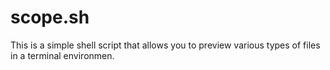 # scope.sh

This is a simple shell script that allows you to preview various types of files in a terminal environmen.

